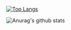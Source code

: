 <!-- 
  ### Hi there 🥳
  ### Thanks for coming !
  <table>
    <tr>
      <td>You are visitor 👀</td>
      <td><img src="https://profile-counter.glitch.me/lsk4f5/count.svg" alt="" /></td>
    </tr>
  </table>
-->

[![Top Langs](https://github-readme-stats.vercel.app/api/top-langs/?username=miserii&layout=compact)](https://github.com/miserii/github-readme-stats)

![Anurag's github stats](https://github-readme-stats.vercel.app/api?username=miserii&show_icons=true&theme=radical)
